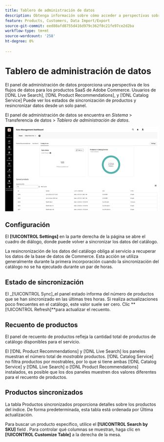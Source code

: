 ```yaml
---
title: Tablero de administración de datos
description: Obtenga información sobre cómo acceder a perspectivas sobre flujos de datos para el servicio de catálogo, Live Search, Product Recommendations.
feature: Products, Customers, Data Import/Export
source-git-commit: eed80afd8755d416d979c362f8c21fe97ce2d2ba
workflow-type: tm+mt
source-wordcount: '258'
ht-degree: 0%

---
```



# Tablero de administración de datos

El panel de administración de datos proporciona una perspectiva de los flujos de datos para los productos SaaS de Adobe Commerce. Usuarios de [!DNL Live Search], [!DNL Product Recommendations], y [!DNL Catalog Service] Puede ver los estados de sincronización de productos y resincronizar datos desde un solo panel.

El panel de administración de datos se encuentra en *Sistema* > Transferencia de datos > *Tablero de administración de datos*.

![Tablero de administración de datos](assets/data-management-dashboard.png)

## Configuración

El **[!UICONTROL Settings]** en la parte derecha de la página se abre el cuadro de diálogo, donde puede volver a sincronizar los datos del catálogo.

La resincronización de los datos del catálogo obliga al servicio a recuperar los datos de la base de datos de Commerce. Esta acción se utiliza generalmente durante la primera incorporación cuando la sincronización del catálogo no se ha ejecutado durante un par de horas.

## Estado de sincronización

El _[!UICONTROL Sync]_el panel estado informa del número de productos que se han sincronizado en las últimas tres horas. Si realiza actualizaciones poco frecuentes en el catálogo, este valor suele ser cero. Clic **[!UICONTROL Refresh]**para actualizar el recuento.

## Recuento de productos

El panel de recuento de productos refleja la cantidad total de productos de catálogo disponibles para el servicio.

El [!DNL Product Recommendations] y [!DNL Live Search] los paneles muestran el número total de _mostrable_ productos. [!DNL Catalog Service] no filtra productos por mostrables, por lo que si tiene ambas [!DNL Catalog Service] y [!DNL Live Search] o [!DNL Product Recommendations] instalados, es posible que los dos paneles muestren dos valores diferentes para el recuento de productos.

## Productos sincronizados

La tabla Productos sincronizados proporciona detalles sobre los productos del índice. De forma predeterminada, esta tabla está ordenada por Última actualización.

Para buscar un producto específico, utilice el **[!UICONTROL Search by SKU]** field .
Para controlar qué columnas se muestran, haga clic en **[!UICONTROL Customize Table]** a la derecha de la mesa.
